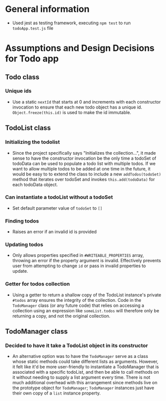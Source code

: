 # General information
* Used jest as testing framework, executing `npm test` to run `todoApp.test.js` file

# Assumptions and Design Decisions for Todo app

## Todo class
### Unique ids
* Use a static `nextId` that starts at 0 and increments with each constructor invocation to ensure that each new todo object has a unique id. `Object.freeze(this.id)` is used to make the id immutable. 


## TodoList class

### Initializing the todolist
* Since the project specifically says "Initializes the collection...", it made sense to have the constructor invocation be the only time a todoSet of todoData can be used to populate a todo list with multiple todos. If we want to allow multiple todos to be added at one time in the future, it would be easy to to extend the class to include a new `addTodos(todoSet)` method that iterates over todoSet and invokes `this.add(todoData)` for each todoData object. 

### Can instantiate a todoList without a todoSet
* Set default parameter value of `todoSet` to `[]`

### Finding todos
* Raises an error if an invalid id is provided
  
### Updating todos
* Only allows properties specified in `#WRITEABLE_PROPERTIES` array, throwing an error if the property argument is invalid. Effectively prevents user from attempting to change `id` or pass in invalid properties to update.

### Getter for todos collection
* Using a getter to return a shallow copy of the TodoList instance's private `#todos` array ensures the integrity of the collection. Code in the `TodoManager` class (or any future code) that relies on accessing a collection using an expression like `someList.todos` will therefore only be returning a copy, and not the original collection.


## TodoManager class

### Decided to have it take a TodoList object in its constructor
* An alternative option was to have the `TodoManager` serve as a class whose static methods could take different lists as arguments. However, it felt like it'd be more user-friendly to instantiate a TodoManager that is associated with a specific todoList, and then be able to call methods on it without needing to supply a list argument every time. There is not much additional overhead with this arrangement since methods live on the prototype object for `TodoManager`; `TodoManager` instances just have their own copy of a `list` instance property. 